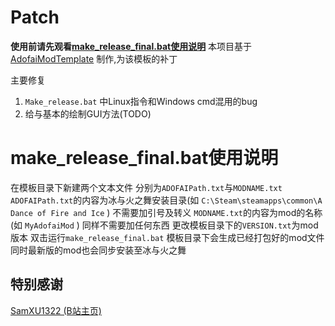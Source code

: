 # Patch
**使用前请先观看[make_release_final.bat使用说明](https://github.com/daicx0904/ADOFAI_Mod_Patch/?tab=readme-ov-file#make_release_finalbat%E4%BD%BF%E7%94%A8%E8%AF%B4%E6%98%8E)**
本项目基于 [AdofaiModTemplate](https://github.com/PizzaLovers007/AdofaiModTemplate) 制作,为该模板的补丁

主要修复
1. `Make_release.bat` 中Linux指令和Windows cmd混用的bug
2. 给与基本的绘制GUI方法(TODO)

# make_release_final.bat使用说明
在模板目录下新建两个文本文件 分别为`ADOFAIPath.txt`与`MODNAME.txt`
`ADOFAIPath.txt`的内容为冰与火之舞安装目录(如 `C:\Steam\steamapps\common\A Dance of Fire and Ice` ) 不需要加引号及转义
`MODNAME.txt`的内容为mod的名称(如 `MyAdofaiMod` ) 同样不需要加任何东西
更改模板目录下的`VERSION.txt`为mod版本
双击运行`make_release_final.bat`
模板目录下会生成已经打包好的mod文件 同时最新版的mod也会同步安装至冰与火之舞

## 特别感谢
[SamXU1322 (B站主页)](https://space.bilibili.com/512479134)
